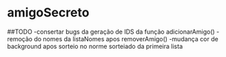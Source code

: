 # amigoSecreto

##TODO
-consertar bugs da geração de IDS da função adicionarAmigo()
-remoção do nomes da listaNomes apos removerAmigo()
-mudança cor de background apos sorteio no norme sorteiado da primeira lista
